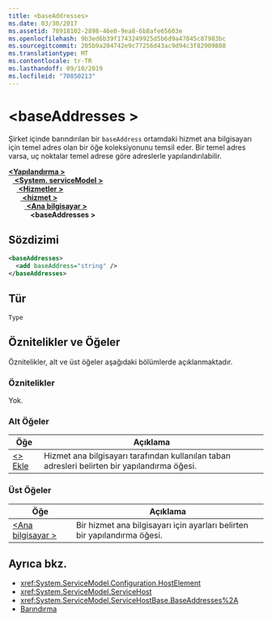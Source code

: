 ```yaml
---
title: <baseAddresses>
ms.date: 03/30/2017
ms.assetid: 78918102-2898-46e0-9ea8-6b8afe65603e
ms.openlocfilehash: 9b3ed6b39f1743249925d5b6d9a47845c87983bc
ms.sourcegitcommit: 205b9a204742e9c77256d43ac9d94c3f82909808
ms.translationtype: MT
ms.contentlocale: tr-TR
ms.lasthandoff: 09/10/2019
ms.locfileid: "70850213"
---
```

# <a name="baseaddresses"></a>\<baseAddresses >
Şirket içinde barındırılan bir `baseAddress` ortamdaki hizmet ana bilgisayarı için temel adres olan bir öğe koleksiyonunu temsil eder. Bir temel adres varsa, uç noktalar temel adrese göre adreslerle yapılandırılabilir.  
  
[ **\<Yapılandırma >** ](../configuration-element.md)\
&nbsp;&nbsp;[ **\<System. serviceModel >** ](system-servicemodel.md)\
&nbsp;&nbsp;&nbsp;&nbsp;[ **\<Hizmetler >** ](services.md)\
&nbsp;&nbsp;&nbsp;&nbsp;&nbsp;&nbsp;[ **\<hizmet >** ](service.md)\
&nbsp;&nbsp;&nbsp;&nbsp;&nbsp;&nbsp;&nbsp;&nbsp;[ **\<Ana bilgisayar >** ](host.md)\
&nbsp;&nbsp;&nbsp;&nbsp;&nbsp;&nbsp;&nbsp;&nbsp;&nbsp;&nbsp; **\<baseAddresses >**  
  
## <a name="syntax"></a>Sözdizimi  
  
```xml  
<baseAddresses>
  <add baseAddress="string" />
</baseAddresses>
```  
  
## <a name="type"></a>Tür  
 `Type`  
  
## <a name="attributes-and-elements"></a>Öznitelikler ve Öğeler  
 Öznitelikler, alt ve üst öğeler aşağıdaki bölümlerde açıklanmaktadır.  
  
### <a name="attributes"></a>Öznitelikler  
 Yok.  
  
### <a name="child-elements"></a>Alt Öğeler  
  
|Öğe|Açıklama|  
|-------------|-----------------|  
|[\<> Ekle](add-of-baseaddresses.md)|Hizmet ana bilgisayarı tarafından kullanılan taban adresleri belirten bir yapılandırma öğesi.|  
  
### <a name="parent-elements"></a>Üst Öğeler  
  
|Öğe|Açıklama|  
|-------------|-----------------|  
|[\<Ana bilgisayar >](host.md)|Bir hizmet ana bilgisayarı için ayarları belirten bir yapılandırma öğesi.|  
  
## <a name="see-also"></a>Ayrıca bkz.

- <xref:System.ServiceModel.Configuration.HostElement>
- <xref:System.ServiceModel.ServiceHost>
- <xref:System.ServiceModel.ServiceHostBase.BaseAddresses%2A>
- [Barındırma](../../../wcf/feature-details/hosting.md)

